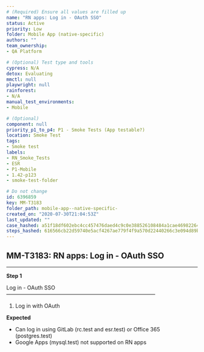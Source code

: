 ```yaml
---
# (Required) Ensure all values are filled up
name: "RN apps: Log in - OAuth SSO"
status: Active
priority: Low
folder: Mobile App (native-specific)
authors: ""
team_ownership: 
- QA Platform

# (Optional) Test type and tools
cypress: N/A
detox: Evaluating
mmctl: null
playwright: null
rainforest: 
- N/A
manual_test_environments: 
- Mobile

# (Optional)
component: null
priority_p1_to_p4: P1 - Smoke Tests (App testable?)
location: Smoke Test
tags: 
- Smoke test
labels: 
- RN_Smoke_Tests
- ESR
- P1-Mobile
- 1.42-p123
- smoke-test-folder

# Do not change
id: 6396859
key: MM-T3183
folder_path: mobile-app--native-specific-
created_on: "2020-07-30T21:04:53Z"
last_updated: ""
case_hashed: a51f18df602ebc4cc457476daed4c9c0e388526108484a1cae46982264f37e8ba05baf7ae2c7d34a0b4063d52c178789
steps_hashed: 616566cb22d59740e5acf4267ae779f4f9a570d22440266c3e094d89ba4549ad5402b760bbcf2f1c8ba477f04b6f9446
---
```


## MM-T3183: RN apps: Log in - OAuth SSO

---

**Step 1**

Log in - OAuth SSO\
————————————————————————————

1. Log in with OAuth

**Expected**

- Can log in using GitLab (rc.test and esr.test) or Office 365 (postgres.test)
- Google Apps (mysql.test) not supported on RN apps
